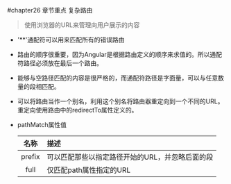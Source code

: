 #chapter26 章节重点 复杂路由
  > 使用浏览器的URL来管理向用户展示的内容

  * '**'通配符可以用来匹配所有的错误路由
  * 路由的顺序很重要，因为Angular是根据路由定义的顺序来求值的。所以通配符路径必须放在最后一个路由。
  * 能够与空路径匹配的内容是很严格的，而通配符路径是字面量，可以与任意数量的段相匹配。
  * 可以将路由当作一个别名，利用这个别名将路由器重定向到一个不同的URL。重定向使用路由中的redirectTo属性定义的。
  * pathMatch属性值

    |名称|描述|
    |:--:|:--|
    |prefix|可以匹配那些以指定路径开始的URL，并忽略后面的段|
    |full|仅匹配path属性指定的URL|